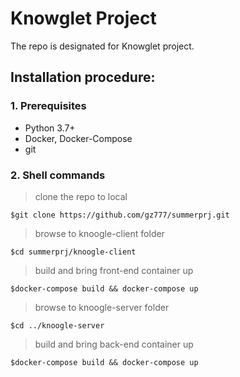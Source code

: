 # Knowglet Project
The repo is designated for Knowglet project.

## Installation procedure:
### 1. Prerequisites
   - Python 3.7+
   - Docker, Docker-Compose
   - git

### 2. Shell commands
   > clone the repo to local
   ```shell
   $git clone https://github.com/gz777/summerprj.git
   ```
   > browse to knoogle-client folder
   ```shell
   $cd summerprj/knoogle-client
   ```
   > build and bring front-end container up
   ```shell
   $docker-compose build && docker-compose up
   ```
   > browse to knoogle-server folder
   ```shell
   $cd ../knoogle-server
   ```
   > build and bring back-end container up
   ```shell
   $docker-compose build && docker-compose up
   ```
 
